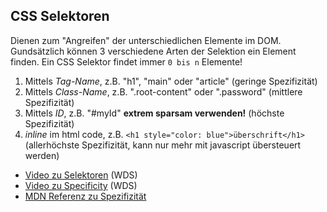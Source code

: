## CSS Selektoren

Dienen zum "Angreifen" der unterschiedlichen Elemente im DOM. Gundsätzlich
können 3 verschiedene Arten der Selektion ein Element finden. Ein CSS Selektor
findet immer `0 bis n` Elemente!

1. Mittels _Tag-Name_, z.B. "h1", "main" oder "article" (geringe Spezifizität)
2. Mittels _Class-Name_, z.B. ".root-content" oder ".password" (mittlere
   Spezifizität)
3. Mittels _ID_, z.B. "#myId" **extrem sparsam verwenden!** (höchste
   Spezifizität)
4. _inline_ im html code, z.B. `<h1 style="color: blue">überschrift</h1>`
   (allerhöchste Spezifizität, kann nur mehr mit javascript übersteuert werden)

-   [Video zu Selektoren](https://youtu.be/l1mER1bV0N0) (WDS)
-   [Video zu Specificity](https://youtu.be/CHyPGSpIhSs) (WDS)
-   [MDN Referenz zu Spezifizität](https://developer.mozilla.org/en-US/docs/Web/CSS/Specificity)
